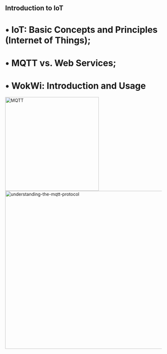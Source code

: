 ## Introduction to IoT

# • IoT: Basic Concepts and Principles (Internet of Things);
# • MQTT vs. Web Services;
# • WokWi: Introduction and Usage

<img width="301" alt="MQTT" src="https://github.com/svetlanasieber/Software-Engineering--Path-SoftUni/assets/135451084/9148f447-0ca8-4e95-b741-343ffa39de7b">

<img width="507" alt="understanding-the-mqtt-protocol" src="https://github.com/svetlanasieber/Software-Engineering--Path-SoftUni/assets/135451084/3e980140-03fa-4e50-ae1e-96f9e3e29cf3">




